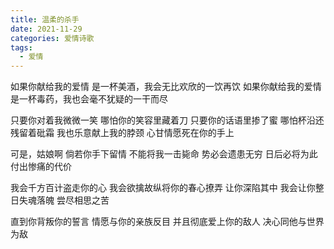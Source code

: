 ```yaml
---
title: 温柔的杀手
date: 2021-11-29
categories: 爱情诗歌
tags:
  - 爱情
---
```


如果你献给我的爱情
是一杯美酒，我会无比欢欣的一饮再饮<!--more-->
如果你献给我的爱情
是一杯毒药，我也会毫不犹疑的一干而尽

只要你对着我微微一笑
哪怕你的笑容里藏着刀
只要你的话语里掺了蜜
哪怕杯沿还残留着砒霜
我也乐意献上我的脖颈
心甘情愿死在你的手上

可是，姑娘啊
倘若你手下留情
不能将我一击毙命
势必会遗患无穷
日后必将为此付出惨痛的代价

我会千方百计盗走你的心
我会欲擒故纵将你的春心撩弄
让你深陷其中
我会让你整日失魂落魄
尝尽相思之苦

直到你背叛你的誓言
情愿与你的亲族反目
并且彻底爱上你的敌人
决心同他与世界为敌
